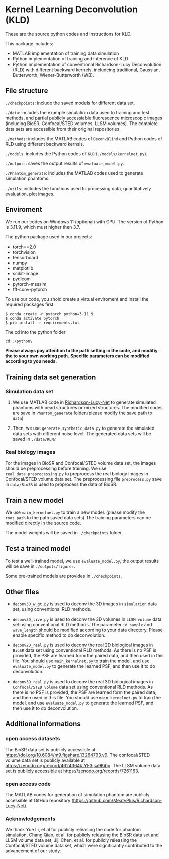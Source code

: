 # Kernel Learning Deconvolution (KLD)

These are the source python codes and instructions for KLD.

This package includes:
- MATLAB implementation of training data simulation
- Python implementation of training and inference of KLD
- Python implementation of conventional Richardson-Lucy Deconvolution (RLD) with different backward kernels, includeing traditional, Gaussian, Butterworth, Wiener-Butterworth (WB).

## File structure
`./checkpoints`: include the saved models for different data set.

`./data`: includes the example simulation data used to training and test methods, and partial publicly accessiable fluorescence microscopic images (including BioSR, Confocal/STED volumes, LLSM volumes). The complete data sets are accessible from their original repositories.

`./methods`: includes the MATLAB codes of `DeconvBlind` and Python codes of RLD using different backward kernsls.

`./models`: includes the Python codes of `KLD` (`./models/kernelnet.py`). 

`./outputs`: saves the output results of `evaluate_model.py`.

`./Phantom_generate`: includes the MATLAB codes used to generate simulation phantoms.

`./utils`: includes the functions used to processing data, quantitatively evaluation, plot images.


## Enviroment
We run our codes on Windows 11 (optional) with CPU. The version of Python is 3.11.9, which must higher then 3.7.

The python package used in our projects:
- torch==2.0
- torchvision
- tensorboard
- numpy
- matplotlib
- scikit-image
- pydicom
- pytorch-msssim
- fft-conv-pytorch

To use our code, you shold create a virtual enviroment and install the required packages first:

```
$ conda create -n pytorch python=3.11.9 
$ conda activate pytorch
$ pip install -r requirements.txt
```
The cd into the python folder

```
cd .\python\
```

**Please always pay attention to the path setting in the code, and modifiy the to your own working path.**
**Specific parameters can be modified according to you needs.**

## Training data set generation
### Simulation data set
1. We use MATLAB code in [Richardson-Lucy-Net](https://github.com/MeatyPlus/Richardson-Lucy-Net/tree/main/Phantom_generate) to generate simulated phantoms with bead structures or mixed structures. The modified codes are save in `Phantom_generate` folder.(please modify the save path to `data`)

2. Then, we use `generate_synthetic_data.py` to generate the simulated data sets with different noise level. The generated data sets will be saved in `./data/RLN/`

### Real biology images
For the images in BioSR and Confocal/STED volume data set, the images should be preprocessing before training. 
We use `real_data_preprocessing.py` to preprocess the real biology images in Confocal/STED volume data set.
The preprocessing file `preprocess.py` save in `data/BioSR` is used to proprocess the data of BioSR. 

## Train a new model
We use `main_kernelnet.py` to train a new model. (please modify the `root_path` to the path saved data sets) The training parameters can be modified directly in the source code.

The model weights will be saved in `./checkpoints` folder.

## Test a trained model
To test a well-trained model, we use `evaluate_model.py`, the output results will be save in `./outputs/figures`.

Some pre-trained models are provides in `./checkpoints`.

## Other files
- `deconv3D_w_gt.py` is used to deconv the 3D images in `simulation` data set, using conventional RLD methods.

- `deconv3D_live.py` is used to deconv the 3D volumes in `LLSM volume` data set using conventional RLD methods. The parameter `id_sample` and `wave_length` should be modified according to your data directory. Please enable specific method to do deconvolution.

- `deconv2D_real.py` is used to deconv the real 2D biological images in `BioSR` data set using conventional RLD methods. As there is no PSF is provided, the PSF are learned form the paired data, and then used in this file. You should use `main_kernelnet.py` to train the model, and use `evaluate_model.py` to generate the learned PSF, and then use it to do deconvolution.

- `deconv3D_real.py` is used to deconv the real 3D biological images in `Confocal/STED volume` data set using conventional RLD methods. As there is no PSF is provided, the PSF are learned form the paired data, and then used in this file. You should use `main_kernelnet.py` to train the model, and use `evaluate_model.py` to generate the learned PSF, and then use it to do deconvolution.

## Additional informations
### open access datasets
The BioSR data set is publicly accessible at https://doi.org/10.6084/m9.figshare.13264793.v9. The confocal/STED volume data set is publicly available at https://zenodo.org/record/4624364#.YF3jsa9Kibg. The LLSM volume data set is publicly accessible at https://zenodo.org/records/7261163.

### open access code
The MATLAB codes for generation of simulation phantom are publicly accessible at GitHub repository (https://github.com/MeatyPlus/Richardson-Lucy-Net).

### Acknowledgements
We thank Yue Li, et al for publicly releasing the code for phantom simulation, Chang Qiao, et al. for publicly releasing the BioSR data set and LLSM volume data set, Jiji Chen, et al. for publicly releasing the Confocal/STED volume data set, which were significantly contributed to the advancement of our study.
















